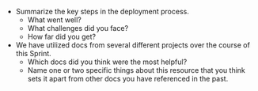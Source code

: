 - Summarize the key steps in the deployment process.
    - What went well?
    - What challenges did you face?
    - How far did you get?
- We have utilized docs from several different projects over the course of this Sprint.
    - Which docs did you think were the most helpful?
    - Name one or two specific things about this resource that you think sets it apart from other docs you have referenced in the past.